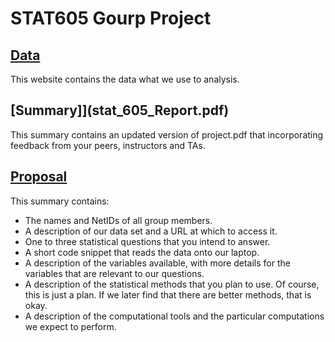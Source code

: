 # STAT605 Gourp Project 

## [Data](https://www.kaggle.com/hmavrodiev/sofia-air-quality-dataset) 
This website contains the data what we use to analysis.
## [Summary]](stat_605_Report.pdf) 
This summary contains an updated version of project.pdf that incorporating feedback from your peers, instructors and TAs.
## [Proposal](Proposal/proposal.pdf) 
This summary contains:
* The names and NetIDs of all group members.
* A description of our data set and a URL at which to access it.
* One to three statistical questions that you intend to answer.
* A short code snippet that reads the data onto our laptop. 
* A description of the variables available, with more details for the variables that are relevant to our questions.
* A description of the statistical methods that you plan to use. Of course, this is just a plan. If we later find that there are better methods, that is okay.
* A description of the computational tools and the particular computations we expect to perform.

